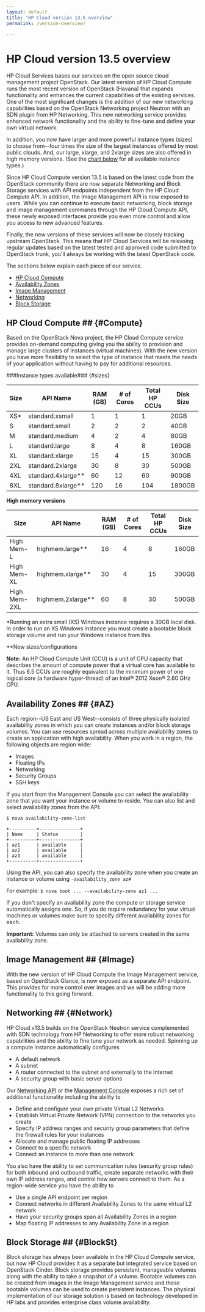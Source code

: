 ```yaml
---
layout: default
title: "HP Cloud version 13.5 overview"
permalink: /version-overview/

---
```

# HP Cloud version 13.5 overview
HP Cloud Services bases our services on the open source cloud management project OpenStack. Our latest version of HP Cloud Compute runs the most recent version of OpenStack (Havana) that expands functionality and enhances the current capabilities of the existing services.  One of the most significant changes is the addition of our new networking capabilities based on the OpenStack Networking project Neutron with an SDN plugin from HP Networking. This new networking service provides enhanced network functionality and the ability to fine-tune and define your own virtual network.

In addition, you now have larger and more powerful instance types (sizes) to choose from--four times the size of the largest instances offered by most public clouds. And, our large, xlarge, and 2xlarge sizes are also offered in high memory versions. (See the [chart below](#sizes) for all available instance types.)

Since HP Cloud Compute version 13.5 is based on the latest code from the OpenStack community there are now separate Networking and Block Storage services with API endpoints independent from the HP Cloud Compute API.  In addition, the Image Management API is now exposed to users.  While you can continue to execute basic networking, block storage and image management commands through the HP Cloud Compute API, these newly exposed interfaces provide you even more control and allow you access to new advanced features. 

Finally, the new versions of these services will now be closely tracking upstream OpenStack. This means that HP Cloud Services will be releasing regular updates based on the latest tested and approved code submitted to OpenStack trunk, you'll always be working with the latest OpenStack code.

The sections below explain each piece of our service.

- [HP Cloud Compute](#Compute)
- [Availability Zones](#AZ)
- [Image Management](#Image)
- [Networking](#Network)
- [Block Storage](#BlockSt)

## HP Cloud Compute ## {#Compute}
Based on the OpenStack Nova project, the HP Cloud Compute service provides on-demand computing giving you the ability to provision and manage large clusters of instances (virtual machines). With the new version you have more flexibility to select the type of instance that meets the needs of your application without having to pay for additional resources.


###Instance types available### {#sizes}

| Size     | API Name            | RAM (GB) | # of Cores | Total HP CCUs | Disk Size |
| -------- | ------------------- | -------- | ---------- | ------------- | --------- |
| XS*      | standard.xsmall     | 1        | 1          | 1             | 20GB      |
| S        | standard.small      | 2        | 2          | 2             | 40GB      |
| M        | standard.medium     | 4        | 2          | 4             | 80GB      |
| L        | standard.large      | 8        | 4          | 8             | 160GB     |
| XL       | standard.xlarge     | 15       | 4          | 15            | 300GB     |
| 2XL      | standard.2xlarge    | 30       | 8          | 30            | 500GB     |
| 4XL      | standard.4xlarge**  | 60       | 12         | 60            | 900GB     |
| 8XL      | standard.8xlarge**  | 120      | 16         | 104           | 1800GB    |

**High memory versions**

| Size        | API Name         | RAM (GB) | # of Cores | Total HP CCUs | Disk Size |
| ----------- | ---------------- | -------- | ---------- | ------------- | --------- |
| High Mem-L  | highmem.large**  | 16       | 4          | 8             | 160GB     |     
| High Mem-XL | highmem.xlarge** | 30       | 4          | 15            | 300GB     |
| High Mem-2XL| highmem.2xlarge**| 60       | 8          | 30            | 500GB     |

*Running an extra small (XS) Windows instance requires a 30GB local disk. In order to run an XS Windows instance you must create a bootable block storage volume and run your Windows instance from this.

**New sizes/configurations

**Note:** An HP Cloud Compute Unit (CCU) is a unit of CPU capacity that describes the amount of compute power that a virtual core has available to it. Thus 6.5 CCUs are roughly equivalent to the minimum power of one logical core (a hardware hyper-thread) of an Intel&reg; 2012 Xeon&reg; 2.60 GHz CPU.

## Availability Zones ## {#AZ}
Each region--US East and US West--consists of three physically isolated availability zones in which you can create instances and/or block storage volumes. You can use resources spread across multiple availability zones to create an application with high availability.  When you work in a region, the following objects are region wide:

- Images
- Floating IPs
- Networking
- Security Groups
- SSH keys

If you start from the Management Console you can select the availability zone that you want your instance or volume to reside. You can also list and select availability zones from the API:

    $ nova availability-zone-list

    +----------+---------------+
    | Name     | Status        |
    +----------+---------------+
    | az1      | available     |
    | az2      | available     |
    | az3      | available     |
    +----------+---------------+
Using the API, you can also specify the availability zone when you create an instance or volume using `-availability_zone az#`

For example: `$ nova boot ... --availability-zone az1 ...`

If you don't specify an availability zone the compute or storage service automatically assigns one. So, if you do require redundancy for your virtual machines or volumes make sure to specify different availability zones for each.

**Important:** Volumes can only be attached to servers created in the same availability zone.

## Image Management ## {#Image}
With the new version of HP Cloud Compute the Image Management service, based on OpenStack Glance, is now exposed as a separate API endpoint. This provides for more control over images and we will be adding more functionality to this going forward.

## Networking ## {#Network}
HP Cloud v13.5 builds on the OpenStack Neutron service complemented with SDN technology from HP Networking to offer more robust networking capabilities and the ability to fine tune your network as needed. Spinning up a compute instance automatically configures

- A default network 
- A subnet
- A router connected to the subnet and externally to the Internet
- A security group with basic server options

Our [Networking API](/api/v13/networking/) or the [Management Console](/mc/compute/networks/) exposes a rich set of additional functionality including the ability to 

- Define and configure your own private Virtual L2 Networks
- Establish Virtual Private Network (VPN) connection to the networks you create 
- Specify IP address ranges and security group parameters that define the firewall rules for your instances
- Allocate and manage public floating IP addresses
- Connect to a specific network
- Connect an instance to more than one network

You also have the ability to set communication rules (security group rules) for both inbound and outbound traffic, create separate networks with their own IP address ranges, and control how servers connect to them.  As a region-wide service you have the ability to

- Use a single API endpoint per region 
- Connect networks in different Availability Zones to the same virtual L2 network
- Have your security groups span all Availability Zones in a region
- Map floating IP addresses to any Availability Zone in a region

## Block Storage ## {#BlockSt}
Block storage has always been available in the HP Cloud Compute service, but now HP Cloud provides it as a separate but integrated service based on OpenStack Cinder.  Block storage provides persistent, manageable volumes along with the ability to take a snapshot of a volume.   Bootable volumes can be created from images in the Image Management service and these bootable volumes can be used to create persistent instances.  The physical implementation of our storage solution is based on technology developed in HP labs and provides enterprise class volume availability.
